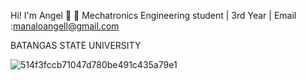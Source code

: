  Hi! I'm Angel 👋
🔭 Mechatronics Engineering student | 3rd Year |
Email :manaloangell@gmail.com

BATANGAS STATE UNIVERSITY

![514f3fccb71047d780be491c435a79e1](https://github.com/manaloanghell/manaloanghell/assets/157549014/e2ab85a8-7374-4997-b139-e97fba086db3)


